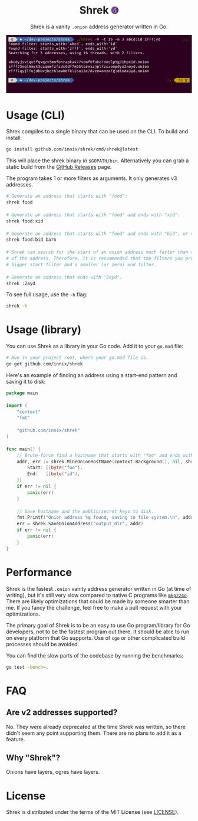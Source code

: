 <div align="center">

# Shrek <img src="./assets/onion-icon.png" alt=":onion:" title=":onion:" class="emoji" height="20">

Shrek is a vanity `.onion` address generator written in Go.

![Shrek running from CLI](/assets/shrek-zsh.png)

</div>

# Usage (CLI)

Shrek compiles to a single binary that can be used on the CLI. To build and install:

```bash
go install github.com/innix/shrek/cmd/shrek@latest
```

This will place the shrek binary in `$GOPATH/bin`. Alternatively you can grab a static build from
the [GitHub Releases](https://github.com/innix/shrek/releases) page.

The program takes 1 or more filters as arguments. It only generates v3 addresses.

```bash
# Generate an address that starts with "food":
shrek food

# Generate an address that starts with "food" and ends with "xid":
shrek food:xid

# Generate an address that starts with "food" and ends with "bid", or starts with "barn":
shrek food:bid barn

# Shrek can search for the start of an onion address much faster than the end
# of the address. Therefore, it is recommended that the filters you provide have a
# bigger start filter and a smaller (or zero) end filter.

# Generate an address that ends with "2ayd".
shrek :2ayd
```

To see full usage, use the `-h` flag:

```bash
shrek -h
```

# Usage (library)

You can use Shrek as a library in your Go code. Add it to your `go.mod` file:

```bash
# Run in your project root, where your go.mod file is.
go get github.com/innix/shrek
```

Here's an example of finding an address using a start-end pattern and saving it to disk:

```go
package main

import (
	"context"
	"fmt"

	"github.com/innix/shrek"
)

func main() {
	// Brute-force find a hostname that starts with "foo" and ends with "id".
	addr, err := shrek.MineOnionHostName(context.Background(), nil, shrek.StartEndMatcher{
		Start: []byte("foo"),
		End:   []byte("id"),
	})
	if err != nil {
		panic(err)
	}

	// Save hostname and the public/secret keys to disk.
	fmt.Printf("Onion address %q found, saving to file system.\n", addr.HostNameString())
	err = shrek.SaveOnionAddress("output_dir", addr)
	if err != nil {
		panic(err)
	}
}
```

# Performance

Shrek is the fastest `.onion` vanity address generator written in Go (at time of writing), but it's
still very slow compared to native C programs like [`mkp224o`](https://github.com/cathugger/mkp224o).
There are likely optimizations that could be made by someone smarter than me. If you fancy the
challenge, feel free to make a pull request with your optimizations.

The primary goal of Shrek is to be an easy to use Go program/library for Go developers, not to be the
fastest program out there. It should be able to run on every platform that Go supports. Use of `cgo`
or other complicated build processes should be avoided.

You can find the slow parts of the codebase by running the benchmarks:

```bash
go test -bench=.
```

# FAQ

## Are v2 addresses supported?

No. They were already deprecated at the time Shrek was written, so there didn't seem any point
supporting them. There are no plans to add it as a feature.

## Why "Shrek"?

Onions have layers, ogres have layers.

# License

Shrek is distributed under the terms of the MIT License (see [LICENSE](LICENSE)).
